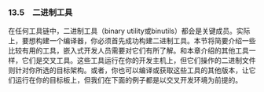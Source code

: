 ### 13.5　二进制工具

在任何工具链中，二进制工具（binary utility或binutils）都会是关键成员。实际上，要想构建一个编译器，你必须首先成功构建二进制工具。本节将简要介绍一些比较有用的工具，嵌入式开发人员需要对它们有所了解。和本章介绍的其他工具一样，它们是交叉工具。这些工具运行在你的开发主机上，但它们操作的二进制文件则针对你所选的目标架构。或者，你也可以编译或获取这些工具的其他版本，让它们运行在你的目标板上，但我们在下面的例子都是以交叉开发环境为前提的。

